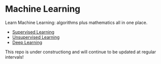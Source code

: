 # Machine Learning

Learn Machine Learning: algorithms plus mathematics all in one place.

* [Supervised Learning](https://github.com/alejandrox1/MachineLearning/tree/master/supervised_learning)
* [Unsupervised Learning]()
* [Deep Learning](https://github.com/alejandrox1/MachineLearning/tree/master/deep_learning)
 
This repo is under constructiong and will continue to be updated at regular intervals!

